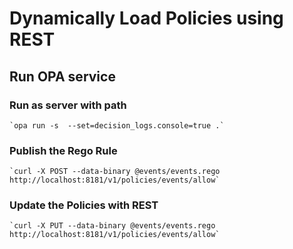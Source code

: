 # Dynamically Load Policies using REST

## Run OPA service

### Run as server with path
    `opa run -s  --set=decision_logs.console=true .`

### Publish the Rego Rule
    `curl -X POST --data-binary @events/events.rego http://localhost:8181/v1/policies/events/allow`

### Update the Policies with REST

    `curl -X PUT --data-binary @events/events.rego http://localhost:8181/v1/policies/events/allow`
